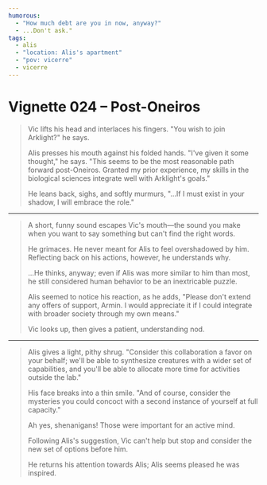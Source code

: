 ```yaml
---
humorous:
  - "How much debt are you in now, anyway?"
  - ...Don't ask."
tags:
  - alis
  - "location: Alis's apartment"
  - "pov: vicerre"
  - vicerre
---
```


# Vignette 024 – Post-Oneiros

> Vic lifts his head and interlaces his fingers. "You wish to join Arklight?" he says.
>
> Alis presses his mouth against his folded hands. "I've given it some thought," he says. "This seems to be the most reasonable path forward post-Oneiros. Granted my prior experience, my skills in the biological sciences integrate well with Arklight's goals."
>
> He leans back, sighs, and softly murmurs, "...If I must exist in your shadow, I will embrace the role."

---

> A short, funny sound escapes Vic's mouth—the sound you make when you want to say something but can't find the right words.
>
> He grimaces. He never meant for Alis to feel overshadowed by him. Reflecting back on his actions, however, he understands why.
>
> ...He thinks, anyway; even if Alis was more similar to him than most, he still considered human behavior to be an inextricable puzzle.
>
> Alis seemed to notice his reaction, as he adds, "Please don't extend any offers of support, Armin. I would appreciate it if I could integrate with broader society through my own means."
>
> Vic looks up, then gives a patient, understanding nod.

---

> Alis gives a light, pithy shrug. "Consider this collaboration a favor on your behalf; we'll be able to synthesize creatures with a wider set of capabilities, and you'll be able to allocate more time for activities outside the lab."
>
> His face breaks into a thin smile. "And of course, consider the mysteries you could concoct with a second instance of yourself at full capacity."
>
> Ah yes, shenanigans! Those were important for an active mind.
>
> Following Alis's suggestion, Vic can't help but stop and consider the new set of options before him.
>
> He returns his attention towards Alis; Alis seems pleased he was inspired.
